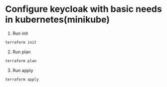 # Configure keycloak with basic needs in kubernetes(minikube)

1. Run init 
```sh
terraform init
``` 
2. Run plan
```sh
terraform plan
``` 
3. Run apply
```sh
terraform apply 
```